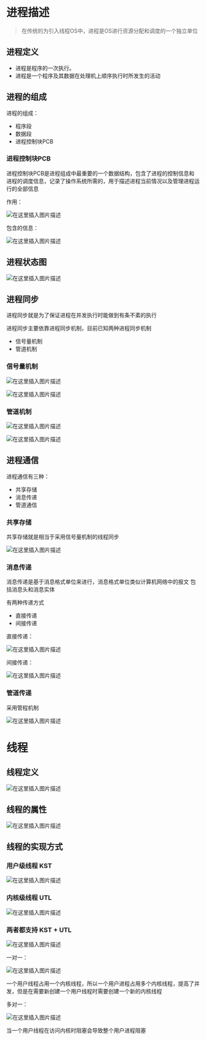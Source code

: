 # 进程描述

>在传统的为引入线程OS中，进程是OS进行资源分配和调度的一个独立单位

## 进程定义

- 进程是程序的一次执行。
- 进程是一个程序及其数据在处理机上顺序执行时所发生的活动

## 进程的组成

进程的组成：

- 程序段
- 数据段
- 进程控制块PCB

### 进程控制块PCB

进程控制块PCB是进程组成中最重要的一个数据结构，包含了进程的控制信息和进程的调度信息，记录了操作系统所需的，用于描述进程当前情况以及管理进程运行的全部信息

作用：

![在这里插入图片描述](https://img-blog.csdnimg.cn/20190907141944901.png?x-oss-process=image/watermark,type_ZmFuZ3poZW5naGVpdGk,shadow_10,text_aHR0cHM6Ly9ibG9nLmNzZG4ubmV0L3dlaXhpbl80MTkyMjI4OQ==,size_16,color_FFFFFF,t_70)

包含的信息：

![在这里插入图片描述](https://img-blog.csdnimg.cn/20190907142609156.png?x-oss-process=image/watermark,type_ZmFuZ3poZW5naGVpdGk,shadow_10,text_aHR0cHM6Ly9ibG9nLmNzZG4ubmV0L3dlaXhpbl80MTkyMjI4OQ==,size_16,color_FFFFFF,t_70)

## 进程状态图


![在这里插入图片描述](https://img-blog.csdnimg.cn/20190907142704684.png?x-oss-process=image/watermark,type_ZmFuZ3poZW5naGVpdGk,shadow_10,text_aHR0cHM6Ly9ibG9nLmNzZG4ubmV0L3dlaXhpbl80MTkyMjI4OQ==,size_16,color_FFFFFF,t_70)


## 进程同步


进程同步就是为了保证进程在并发执行时能做到有条不紊的执行

进程同步主要依靠进程同步机制，目前已知两种进程同步机制

- 信号量机制
- 管道机制

### 信号量机制


![在这里插入图片描述](https://img-blog.csdnimg.cn/20190907144245771.png?x-oss-process=image/watermark,type_ZmFuZ3poZW5naGVpdGk,shadow_10,text_aHR0cHM6Ly9ibG9nLmNzZG4ubmV0L3dlaXhpbl80MTkyMjI4OQ==,size_16,color_FFFFFF,t_70)


![在这里插入图片描述](https://img-blog.csdnimg.cn/20190907142955459.png?x-oss-process=image/watermark,type_ZmFuZ3poZW5naGVpdGk,shadow_10,text_aHR0cHM6Ly9ibG9nLmNzZG4ubmV0L3dlaXhpbl80MTkyMjI4OQ==,size_16,color_FFFFFF,t_70)

### 管道机制

![在这里插入图片描述](https://img-blog.csdnimg.cn/2019090714440538.png)

![在这里插入图片描述](https://img-blog.csdnimg.cn/20190907143036941.png?x-oss-process=image/watermark,type_ZmFuZ3poZW5naGVpdGk,shadow_10,text_aHR0cHM6Ly9ibG9nLmNzZG4ubmV0L3dlaXhpbl80MTkyMjI4OQ==,size_16,color_FFFFFF,t_70)

## 进程通信

进程通信有三种：

- 共享存储
- 消息传递
- 管道通信

### 共享存储

共享存储就是相当于采用信号量机制的线程同步

![在这里插入图片描述](https://img-blog.csdnimg.cn/20190907144644700.png?x-oss-process=image/watermark,type_ZmFuZ3poZW5naGVpdGk,shadow_10,text_aHR0cHM6Ly9ibG9nLmNzZG4ubmV0L3dlaXhpbl80MTkyMjI4OQ==,size_16,color_FFFFFF,t_70)

### 消息传递

消息传递是基于消息格式单位来进行，消息格式单位类似计算机网络中的报文
包括消息头和消息实体

有两种传递方式
- 直接传递
- 间接传递

直接传递：

![在这里插入图片描述](https://img-blog.csdnimg.cn/20190907145002326.png)

间接传递：

![在这里插入图片描述](https://img-blog.csdnimg.cn/201909071450544.png)


### 管道传递

采用管程机制

![在这里插入图片描述](https://img-blog.csdnimg.cn/20190907145202873.png)

# 线程


## 线程定义

![在这里插入图片描述](https://img-blog.csdnimg.cn/20190907145646563.png?x-oss-process=image/watermark,type_ZmFuZ3poZW5naGVpdGk,shadow_10,text_aHR0cHM6Ly9ibG9nLmNzZG4ubmV0L3dlaXhpbl80MTkyMjI4OQ==,size_16,color_FFFFFF,t_70)


## 线程的属性

![在这里插入图片描述](https://img-blog.csdnimg.cn/20190907145825395.png?x-oss-process=image/watermark,type_ZmFuZ3poZW5naGVpdGk,shadow_10,text_aHR0cHM6Ly9ibG9nLmNzZG4ubmV0L3dlaXhpbl80MTkyMjI4OQ==,size_16,color_FFFFFF,t_70)

## 线程的实现方式

### 用户级线程 KST

![在这里插入图片描述](https://img-blog.csdnimg.cn/20190907150120725.png)


### 内核级线程 UTL

![在这里插入图片描述](https://img-blog.csdnimg.cn/20190907150201769.png?x-oss-process=image/watermark,type_ZmFuZ3poZW5naGVpdGk,shadow_10,text_aHR0cHM6Ly9ibG9nLmNzZG4ubmV0L3dlaXhpbl80MTkyMjI4OQ==,size_16,color_FFFFFF,t_70)

### 两者都支持 KST + UTL

![在这里插入图片描述](https://img-blog.csdnimg.cn/20190907150221827.png?x-oss-process=image/watermark,type_ZmFuZ3poZW5naGVpdGk,shadow_10,text_aHR0cHM6Ly9ibG9nLmNzZG4ubmV0L3dlaXhpbl80MTkyMjI4OQ==,size_16,color_FFFFFF,t_70)


一对一：

![在这里插入图片描述](https://img-blog.csdnimg.cn/20190907151156985.png?x-oss-process=image/watermark,type_ZmFuZ3poZW5naGVpdGk,shadow_10,text_aHR0cHM6Ly9ibG9nLmNzZG4ubmV0L3dlaXhpbl80MTkyMjI4OQ==,size_16,color_FFFFFF,t_70)

一个用户线程占用一个内核线程，所以一个用户进程占用多个内核线程，提高了并发，但是在需要新创建一个用户线程时需要创建一个新的内核线程

多对一：

![在这里插入图片描述](https://img-blog.csdnimg.cn/20190907151416244.png?x-oss-process=image/watermark,type_ZmFuZ3poZW5naGVpdGk,shadow_10,text_aHR0cHM6Ly9ibG9nLmNzZG4ubmV0L3dlaXhpbl80MTkyMjI4OQ==,size_16,color_FFFFFF,t_70)

当一个用户线程在访问内核时阻塞会导致整个用户进程阻塞

